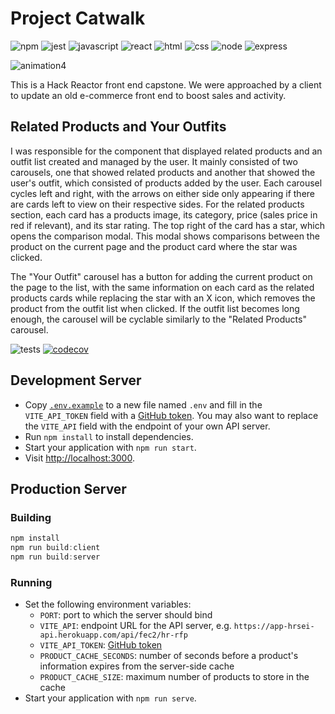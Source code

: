 # Project Catwalk

![npm](https://img.shields.io/badge/npm-CB3837?style=for-the-badge&logo=npm&logoColor=white)
![jest](https://img.shields.io/badge/Jest-C21325?style=for-the-badge&logo=jest&logoColor=white)
![javascript](https://img.shields.io/badge/JavaScript-323330?style=for-the-badge&logo=javascript&logoColor=F7DF1E)
![react](https://img.shields.io/badge/React-20232A?style=for-the-badge&logo=react&logoColor=61DAFB)
![html](https://img.shields.io/badge/HTML5-E34F26?style=for-the-badge&logo=html5&logoColor=white)
![css](https://img.shields.io/badge/CSS3-1572B6?style=for-the-badge&logo=css3&logoColor=white)
![node](https://img.shields.io/badge/Node.js-339933?style=for-the-badge&logo=nodedotjs&logoColor=white)
![express](https://img.shields.io/badge/Express.js-000000?style=for-the-badge&logo=express&logoColor=white)

![animation4](https://user-images.githubusercontent.com/57540412/152917377-f3d5b366-ca4a-4439-ad3b-0226b4126541.gif)

This is a Hack Reactor front end capstone. We were approached by a client to update an old e-commerce front end to boost sales and activity.

## Related Products and Your Outfits

I was responsible for the component that displayed related products and an outfit list created and managed by the user. It mainly consisted of two carousels, one that showed related products and another that showed the user's outfit, which consisted of products added by the user. Each carousel cycles left and right, with the arrows on either side only appearing if there are cards left to view on their respective sides. For the related products section, each card has a products image, its category, price (sales price in red if relevant), and its star rating. The top right of the card has a star, which opens the comparison modal. This modal shows comparisons between the product on the current page and the product card where the star was clicked.

The "Your Outfit" carousel has a button for adding the current product on the page to the list, with the same information on each card as the related products cards while replacing the star with an X icon, which removes the product from the outfit list when clicked. If the outfit list becomes long enough, the carousel will be cyclable similarly to the "Related Products" carousel.

![tests](https://github.com/Team-Asteraceae/project-catwalk/actions/workflows/node.js.yml/badge.svg) [![codecov](https://codecov.io/gh/Team-Asteraceae/project-catwalk/branch/main/graph/badge.svg?token=IWOPASQ45P)](https://codecov.io/gh/Team-Asteraceae/project-catwalk)

## Development Server

- Copy [`.env.example`](./.env.example) to a new file named `.env` and fill in the `VITE_API_TOKEN` field with a [GitHub token](https://help.github.com/articles/creating-a-personal-access-token-for-the-command-line/). You may also want to replace the `VITE_API` field with the endpoint of your own API server.
- Run `npm install` to install dependencies.
- Start your application with `npm run start`.
- Visit [http://localhost:3000](http://localhost:3000).

## Production Server

### Building

```javascript
npm install
npm run build:client
npm run build:server
```

### Running

- Set the following environment variables:
  - `PORT`: port to which the server should bind
  - `VITE_API`: endpoint URL for the API server, e.g. `https://app-hrsei-api.herokuapp.com/api/fec2/hr-rfp`
  - `VITE_API_TOKEN`: [GitHub token](https://help.github.com/articles/creating-a-personal-access-token-for-the-command-line/)
  - `PRODUCT_CACHE_SECONDS`: number of seconds before a product's information expires from the server-side cache
  - `PRODUCT_CACHE_SIZE`: maximum number of products to store in the cache
-  Start your application with `npm run serve`.
